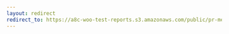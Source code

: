 ```yaml
---
layout: redirect
redirect_to: https://a8c-woo-test-reports.s3.amazonaws.com/public/pr-merge/43665/e2e/index.html
---
```

